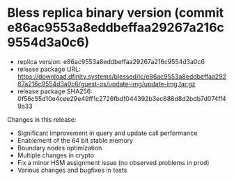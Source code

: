 # Bless replica binary version (commit e86ac9553a8eddbeffaa29267a216c9554d3a0c6)

- replica version: e86ac9553a8eddbeffaa29267a216c9554d3a0c6
- release package URL: https://download.dfinity.systems/blessed/ic/e86ac9553a8eddbeffaa29267a216c9554d3a0c6/guest-os/update-img/update-img.tar.gz
- release package SHA256: 0f56c55d10e4cee29e49ff1c2726fbdf044392b3ec688d8d2bdb7d074ff49a33

Changes in this release:
- Significant improvement in query and update call performance
- Enablement of the 64 bit stable memory
- Boundary nodes optimization
- Multiple changes in crypto
- Fix a minor HSM assignment issue (no observed problems in prod)
- Various changes and bugfixes in tests
